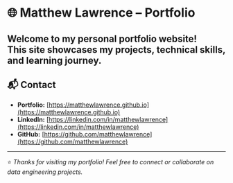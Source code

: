# 🌐 Matthew Lawrence – Portfolio

Welcome to my personal portfolio website!  
This site showcases my projects, technical skills, and learning journey.
---

## 📬 Contact
- **Portfolio:** [https://matthewlawrence.github.io](https://matthewlawrence.github.io)
- **LinkedIn:** [https://linkedin.com/in/matthewlawrence](https://linkedin.com/in/matthewlawrence)
- **GitHub:** [https://github.com/matthewlawrence](https://github.com/matthewlawrence)

---

⭐️ *Thanks for visiting my portfolio! Feel free to connect or collaborate on data engineering projects.*
